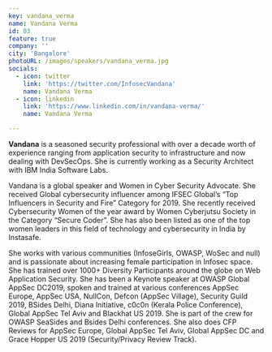 ```yaml
---
key: vandana_verma
name: Vandana Verma
id: 03
feature: true
company: ''
city: 'Bangalore'
photoURL: /images/speakers/vandana_verma.jpg
socials:
  - icon: twitter
    link: 'https://twitter.com/InfosecVandana'
    name: Vandana Verma
  - icon: linkedin
    link: 'https://www.linkedin.com/in/vandana-verma/'
    name: Vandana Verma

---
```

<b>Vandana</b> is a seasoned security professional with over a decade worth of experience ranging from application security to infrastructure and now dealing with DevSecOps. She is currently working as a Security Architect with IBM India Software Labs.

Vandana is a global speaker and Women in Cyber Security Advocate. She received Global cybersecurity influencer among IFSEC Global’s “Top Influencers in Security and Fire” Category for 2019. She recently received Cybersecurity Women of the year award by Women Cyberjutsu Society in the Category “Secure Coder”. She has also been listed as one of the top women leaders in this field of technology and cybersecurity in India by Instasafe.

She works with various communities (InfoseGirls, OWASP, WoSec and null) and is passionate about increasing female participation in Infosec space. She has trained over 1000+ Diversity Participants around the globe on Web Application Security. She has been a Keynote speaker at OWASP Global AppSec DC2019, spoken and trained at various conferences AppSec Europe, AppSec USA, NullCon, Defcon (AppSec Village), Security Guild 2019, BSides Delhi, Diana Initiative, c0c0n (Kerala Police Conference), Global AppSec Tel Aviv and Blackhat US 2019. She is part of the crew for OWASP SeaSides and Bsides Delhi conferences. She also does CFP Reviews for AppSec Europe, Global AppSec Tel Aviv, Global AppSec DC and Grace Hopper US 2019 (Security/Privacy Review Track).